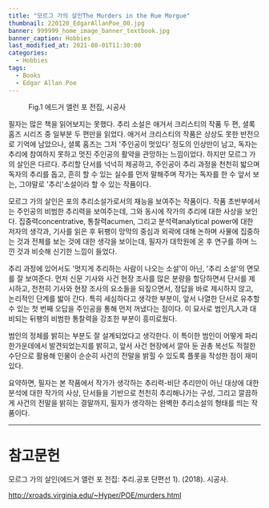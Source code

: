 ```yaml
---
title: "모르그 가의 살인The Murders in the Rue Morgue"
thumbnail: 220120_EdgarAllanPoe_00.jpg
banner: 999999_home_image_banner_textbook.jpg
banner_caption: Hobbies
last_modified_at: 2021-08-01T11:30:00
categories:
  - Hobbies
tags:
  - Books
  - Edgar Allan Poe
---
```


<figure class="align-center" style="width: 450px">
  <a href="/assets/images/220120_EdgarAllanPoe_00.jpg">
  <img src="{{ site.url }}{{ site.baseurl }}/assets/images/220120_EdgarAllanPoe_00.jpg" alt="">
  </a>
  <figcaption>
  Fig.1 에드거 앨런 포 전집, 시공사
  </figcaption>
</figure>

필자는 많은 책을 읽어보지는 못했다. 추리 소설은 애거서 크리스티의 작품 두 편, 셜록 홈즈 시리즈 중 일부분 두 편만을 읽었다. 애거서 크리스티의 작품은 상상도 못한 반전으로 기억에 남았으나, 셜록 홈즈는 그저 '주인공이 멋있다' 정도의 인상만이 남고, 독자는 추리에 참여하지 못하고 멋진 주인공의 활약을 관망하는 느낌이었다. 하지만 모르그 가의 살인은 다르다. 추리할 단서를 넉넉히 제공하고, 주인공이 추리 과정을 천천히 밟으며 독자의 추리를 돕고, 흔히 할 수 있는 실수를 먼저 말해주며 작가는 독자를 한 수 앞서 보는, 그야말로 '추리'소설이라 할 수 있는 작품이다.

모르그 가의 살인은 포의 추리소설가로서의 재능을 보여주는 작품이다. 작품 초반부에서는 주인공의 비범한 추리력을 보여주는데, 그와 동시에 작가의 추리에 대한 사상을 보인다. 집중력concentrative, 통찰력acumen, 그리고 분석력analytical power에 대한 저자의 생각과, 기사를 읽은 후 뒤팽이 망막의 중심과 외곽에 대해 논하며 사물에 집중하는 것과 전체를 보는 것에 대한 생각을 보이는데, 필자가 대학원에 온 후 연구를 하며 느낀 것과 비슷해 신기한 느낌이 들었다.

추리 과정에 있어서도 '멋지게 추리하는 사람이 나오는 소설'이 아닌, '추리 소설'의 면모를 잘 보여준다. 먼저 신문 기사와 사건 현장 조사를 많은 분량을 할당하면서 단서를 제시하고, 천천히 기사와 현장 조사의 요소들을 되짚으면서, 정답을 바로 제시하지 않고, 논리적인 단계를 밟아 간다. 특히 세심하다고 생각한 부분이, 앞서 나열한 단서로 유추할 수 있는 첫 번째 오답을 주인공을 통해 먼저 꺼냈다는 점이다. 이 묘사로 범인凡人과 대비되는 뒤팽의 비범한 통찰력을 강조한 부분이 흥미로웠다.

범인의 정체를 밝히는 부분도 잘 설계되었다고 생각한다. 이 특이한 범인이 어떻게 파리 한가운데에서 발견되었는지를 밝히고, 앞서 사건 현장에서 깔아 둔 권총 복선도 적절한 수단으로 활용해 인물이 순순히 사건의 전말을 밝힐 수 있도록 플롯을 작성한 점이 재미있다.

요약하면, 필자는 본 작품에서 작가가 생각하는 추리력-비단 추리만이 아닌 대상에 대한 분석에 대한 작가의 사상, 단서들을 기반으로 천천히 추리해나가는 구성, 그리고 깔끔하게 사건의 전말을 밝히는 결말까지, 필자가 생각하는 완벽한 추리소설의 형태를 띄는 작품이다.

---
# 참고문헌

모르그 가의 살인(에드거 앨런 포 전집: 추리.공포 단편선 1). (2018). 시공사.

http://xroads.virginia.edu/~Hyper/POE/murders.html
